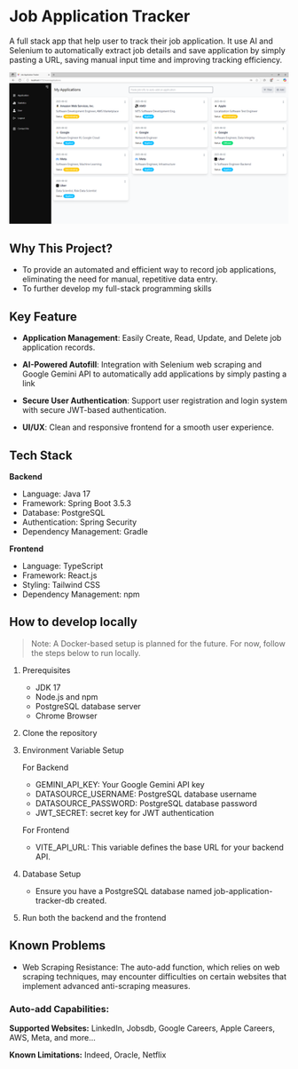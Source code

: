 # Job Application Tracker

A full stack app that help user to track their job application. It use AI and Selenium to automatically extract job details and save application by simply pasting a URL, saving manual input time and improving tracking efficiency.


![ApplicationPage Screenshot](screenshot/screenshot.PNG)

## Why This Project?

* To provide an automated and efficient way to record job applications, eliminating the need for manual, repetitive data entry.
* To further develop my full-stack programming skills

## Key Feature

* **Application Management**: Easily Create, Read, Update, and Delete job application records.

* **AI-Powered Autofill**: Integration with Selenium web scraping and Google Gemini API to automatically add applications by simply pasting a link

* **Secure User Authentication**: Support user registration and login system with secure JWT-based authentication.

* **UI/UX**: Clean and responsive frontend for a smooth user experience.

## Tech Stack

**Backend**
- Language: Java 17
- Framework: Spring Boot 3.5.3
- Database: PostgreSQL
- Authentication: Spring Security
- Dependency Management: Gradle

**Frontend**
- Language: TypeScript
- Framework: React.js
- Styling: Tailwind CSS
- Dependency Management: npm

## How to develop locally
> Note: A Docker-based setup is planned for the future. For now, follow the steps below to run locally.

1. Prerequisites
    * JDK 17
    * Node.js and npm
    * PostgreSQL database server
    * Chrome Browser

2. Clone the repository

3. Environment Variable Setup

    For Backend
    * GEMINI_API_KEY: Your Google Gemini API key
    * DATASOURCE_USERNAME: PostgreSQL database username
    * DATASOURCE_PASSWORD: PostgreSQL database password
    * JWT_SECRET: secret key for JWT authentication

    For Frontend
    * VITE_API_URL: This variable defines the base URL for your backend API.
    
4. Database Setup
    * Ensure you have a PostgreSQL database named job-application-tracker-db created.

5. Run both the backend and the frontend

## Known Problems
* Web Scraping Resistance: The auto-add function, which relies on web scraping techniques, may encounter difficulties on certain websites that implement advanced anti-scraping measures.

### Auto-add Capabilities:

**Supported Websites:** LinkedIn, Jobsdb, Google Careers, Apple Careers, AWS, Meta, and more...

**Known Limitations:** Indeed, Oracle, Netflix 